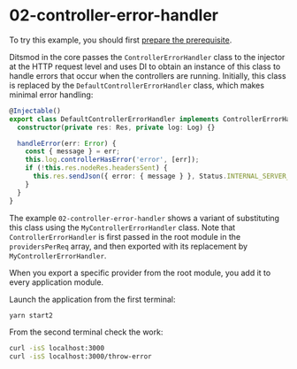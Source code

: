 # 02-controller-error-handler

To try this example, you should first [prepare the prerequisite][1].

Ditsmod in the core passes the `ControllerErrorHandler` class to the injector at the HTTP request level and uses DI to obtain an instance of this class to handle errors that occur when the controllers are running. Initially, this class is replaced by the `DefaultControllerErrorHandler` class, which makes minimal error handling:

```ts
@Injectable()
export class DefaultControllerErrorHandler implements ControllerErrorHandler {
  constructor(private res: Res, private log: Log) {}

  handleError(err: Error) {
    const { message } = err;
    this.log.controllerHasError('error', [err]);
    if (!this.res.nodeRes.headersSent) {
      this.res.sendJson({ error: { message } }, Status.INTERNAL_SERVER_ERROR);
    }
  }
}
```

The example `02-controller-error-handler` shows a variant of substituting this class using the `MyControllerErrorHandler` class. Note that `ControllerErrorHandler` is first passed in the root module in the `providersPerReq` array, and then exported with its replacement by `MyControllerErrorHandler`.

When you export a specific provider from the root module, you add it to every application module.

Launch the application from the first terminal:

```bash
yarn start2
```

From the second terminal check the work:

```bash
curl -isS localhost:3000
curl -isS localhost:3000/throw-error
```

[1]: /examples/prerequisite
